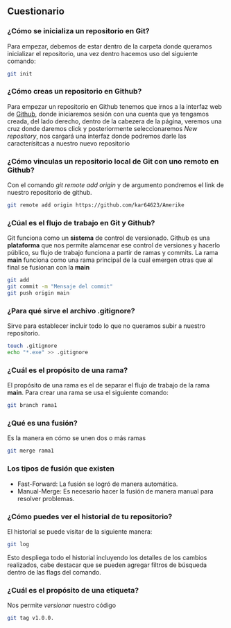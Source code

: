 ## Cuestionario 

### ¿Cómo se inicializa un repositorio en Git? 
Para empezar, debemos de estar dentro de la carpeta donde queramos inicializar el repositorio, una vez dentro hacemos uso del siguiente comando: 

```bash 
git init
```
### ¿Cómo creas un repositorio en Github?
Para empezar un repositorio en Github tenemos que irnos a la interfaz web de [Github](https://github.com), donde iniciaremos sesión con una cuenta que ya tengamos creada, del lado derecho, dentro de la cabezera de la página, veremos una cruz donde daremos click y posteriormente seleccionaremos _New repository_, nos cargará una interfaz donde podremos darle las caracterísitcas a nuestro nuevo repositorio

### ¿Cómo vinculas un repositorio local de Git con uno remoto en Github?
Con el comando _git remote add origin_ y de argumento pondremos el link de nuestro repositorio de github.

```bash 
git remote add origin https://github.com/kar64623/Amerike
```

### ¿Cúal es el flujo de trabajo en Git y Github? 
Git funciona como un **sistema** de control de versionado. Github es una **plataforma** que nos permite alamcenar ese control de versiones y hacerlo público, su flujo de trabajo funciona a partir de ramas y commits. La rama **main** funciona como una rama principal de la cual emergen otras que al final se fusionan con la **main**

```bash 
git add 
git commit -m "Mensaje del commit"
git push origin main 
```

### ¿Para qué sirve el archivo .gitignore?
Sirve para establecer incluir todo lo que no queramos subir a nuestro repositorio.

```bash 
touch .gitignore 
echo "*.exe" >> .gitignore
```

### ¿Cuál es el propósito de una rama?
El propósito de una rama es el de separar el flujo de trabajo de la rama **main**. Para crear una rama se usa el siguiente comando: 

```bash 
git branch rama1
```

### ¿Qué es una fusión?
Es la manera en cómo se unen dos o más ramas 

```bash 
git merge rama1
```

### Los tipos de fusión que existen 
- Fast-Forward: La fusión se logró de manera automática. 
- Manual-Merge: Es necesario hacer la fusión de manera manual para resolver problemas. 

### ¿Cómo puedes ver el historial de tu repositorio?
El historial se puede visitar de la siguiente manera: 

```bash 
git log 
```
Esto despliega todo el historial incluyendo los detalles de los cambios realizados, cabe destacar que se pueden agregar filtros de búsqueda dentro de las flags del comando. 

### ¿Cuál es el propósito de una etiqueta? 
Nos permite _versionar_ nuestro código

```bash 
git tag v1.0.0.
```





